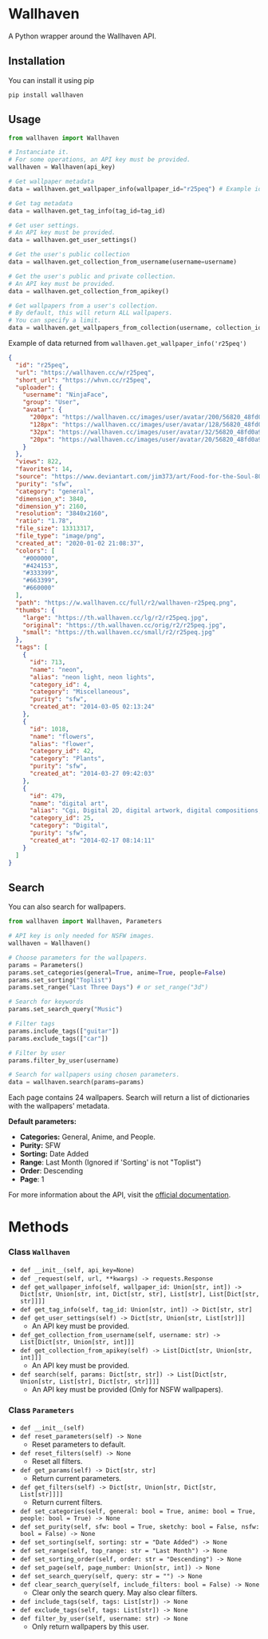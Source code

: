 # Wallhaven
A Python wrapper around the Wallhaven API.

## Installation
You can install it using pip
```
pip install wallhaven
```

## Usage
```python
from wallhaven import Wallhaven

# Instanciate it.
# For some operations, an API key must be provided.
wallhaven = Wallhaven(api_key)

# Get wallpaper metadata
data = wallhaven.get_wallpaper_info(wallpaper_id="r25peq") # Example id

# Get tag metadata
data = wallhaven.get_tag_info(tag_id=tag_id)

# Get user settings.
# An API key must be provided.
data = wallhaven.get_user_settings()

# Get the user's public collection
data = wallhaven.get_collection_from_username(username=username)

# Get the user's public and private collection.
# An API key must be provided.
data = wallhaven.get_collection_from_apikey()

# Get wallpapers from a user's collection.
# By default, this will return ALL wallpapers.
# You can specify a limit.
data = wallhaven.get_wallpapers_from_collection(username, collection_id, limit=25)
```

Example of data returned from `wallhaven.get_wallpaper_info('r25peq')`
```json
{
  "id": "r25peq",
  "url": "https://wallhaven.cc/w/r25peq",
  "short_url": "https://whvn.cc/r25peq",
  "uploader": {
    "username": "NinjaFace",
    "group": "User",
    "avatar": {
      "200px": "https://wallhaven.cc/images/user/avatar/200/56820_48fd0a9fe541.jpg",
      "128px": "https://wallhaven.cc/images/user/avatar/128/56820_48fd0a9fe541.jpg",
      "32px": "https://wallhaven.cc/images/user/avatar/32/56820_48fd0a9fe541.jpg",
      "20px": "https://wallhaven.cc/images/user/avatar/20/56820_48fd0a9fe541.jpg"
    }
  },
  "views": 822,
  "favorites": 14,
  "source": "https://www.deviantart.com/jim373/art/Food-for-the-Soul-808251562",
  "purity": "sfw",
  "category": "general",
  "dimension_x": 3840,
  "dimension_y": 2160,
  "resolution": "3840x2160",
  "ratio": "1.78",
  "file_size": 13313317,
  "file_type": "image/png",
  "created_at": "2020-01-02 21:08:37",
  "colors": [
    "#000000",
    "#424153",
    "#333399",
    "#663399",
    "#660000"
  ],
  "path": "https://w.wallhaven.cc/full/r2/wallhaven-r25peq.png",
  "thumbs": {
    "large": "https://th.wallhaven.cc/lg/r2/r25peq.jpg",
    "original": "https://th.wallhaven.cc/orig/r2/r25peq.jpg",
    "small": "https://th.wallhaven.cc/small/r2/r25peq.jpg"
  },
  "tags": [
    {
      "id": 713,
      "name": "neon",
      "alias": "neon light, neon lights",
      "category_id": 4,
      "category": "Miscellaneous",
      "purity": "sfw",
      "created_at": "2014-03-05 02:13:24"
    },
    {
      "id": 1018,
      "name": "flowers",
      "alias": "flower",
      "category_id": 42,
      "category": "Plants",
      "purity": "sfw",
      "created_at": "2014-03-27 09:42:03"
    },
    {
      "id": 479,
      "name": "digital art",
      "alias": "Cgi, Digital 2D, digital artwork, digital compositions, graphic, graphics, Motion Design",
      "category_id": 25,
      "category": "Digital",
      "purity": "sfw",
      "created_at": "2014-02-17 08:14:11"
    }
  ]
}
```

## Search
You can also search for wallpapers.
```python
from wallhaven import Wallhaven, Parameters

# API key is only needed for NSFW images.
wallhaven = Wallhaven()

# Choose parameters for the wallpapers.
params = Parameters()
params.set_categories(general=True, anime=True, people=False)
params.set_sorting("Toplist")
params.set_range("Last Three Days") # or set_range("3d")

# Search for keywords
params.set_search_query("Music")

# Filter tags
params.include_tags(["guitar"])
params.exclude_tags(["car"])

# Filter by user
params.filter_by_user(username)

# Search for wallpapers using chosen parameters.
data = wallhaven.search(params=params)
```

Each page contains 24 wallpapers.
Search will return a list of dictionaries with the wallpapers' metadata.

**Default parameters:**
- **Categories:** General, Anime, and People.
- **Purity:** SFW
- **Sorting:** Date Added
- **Range**: Last Month  (Ignored if 'Sorting' is not "Toplist")
- **Order**: Descending
- **Page**: 1
  
For more information about the API, visit the [official documentation](https://wallhaven.cc/help/api).

# Methods
### Class `Wallhaven`

- `def __init__(self, api_key=None)`  
- `def _request(self, url, **kwargs) -> requests.Response`  
- `def get_wallpaper_info(self, wallpaper_id: Union[str, int]) -> Dict[str, Union[str, int, Dict[str, str], List[str], List[Dict[str, str]]]]`
- `def get_tag_info(self, tag_id: Union[str, int]) -> Dict[str, str]` 
- `def get_user_settings(self) -> Dict[str, Union[str, List[str]]]`
  - An API key must be provided.  
- `def_get_collection_from_username(self, username: str) -> List[Dict[str, Union[str, int]]]`
- `def get_collection_from_apikey(self) -> List[Dict[str, Union[str, int]]]`
  - An API key must be provided.
- `def search(self, params: Dict[str, str]) -> List[Dict[str, Union[str, List[str], Dict[str, str]]]]`
  - An API key must be provided (Only for NSFW wallpapers).

### Class `Parameters`

- `def __init__(self)`  
- `def reset_parameters(self) -> None`
  * Reset parameters to default.
- `def reset_filters(self) -> None`
  * Reset all filters.
- `def get_params(self) -> Dict[str, str]`
  * Return current parameters.
- `def get_filters(self) -> Dict[str, Union[str, Dict[str, List[str]]]]`
  * Return current filters.
- `def set_categories(self, general: bool = True, anime: bool = True, people: bool = True) -> None`
- `def set_purity(self, sfw: bool = True, sketchy: bool = False, nsfw: bool = False) -> None`
- `def set_sorting(self, sorting: str = "Date Added") -> None`
- `def set_range(self, top_range: str = "Last Month") -> None`
- `def set_sorting_order(self, order: str = "Descending") -> None`
- `def set_page(self, page_number: Union[str, int]) -> None`
- `def set_search_query(self, query: str = "") -> None`
- `def clear_search_query(self, include_filters: bool = False) -> None`
  * Clear only the search query. May also clear filters.
- `def include_tags(self, tags: List[str]) -> None`
- `def exclude_tags(self, tags: List[str]) -> None`
- `def filter_by_user(self, username: str) -> None`
  * Only return wallpapers by this user.
